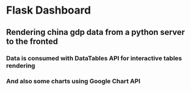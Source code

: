 # Flask Dashboard
## Rendering china gdp data from a python server to the fronted

### Data is consumed with DataTables API for interactive tables rendering
### And also some charts using Google Chart API